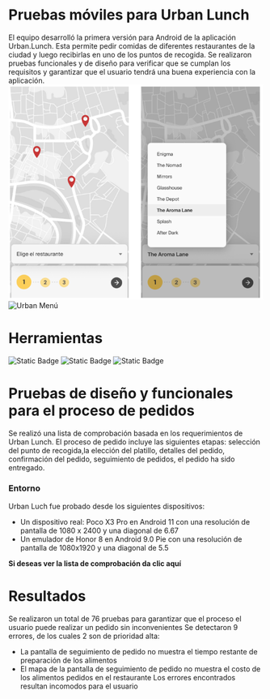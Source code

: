 # Pruebas móviles para Urban Lunch
El equipo desarrolló la primera versión para Android de la aplicación Urban.Lunch. Esta permite pedir comidas de diferentes restaurantes de la ciudad y luego recibirlas en uno de los puntos de recogida. Se realizaron pruebas funcionales y de diseño para verificar que se cumplan los requisitos y garantizar que el usuario tendrá una buena experiencia con la aplicación.
![Urban Lunch](https://github.com/Andrea-Pozas/Pruebas-m-viles-para-Urban-Lunch/blob/main/images/Urban%20Lunch.png) ![Urban Menú](https://github.com/Andrea-Pozas/Pruebas-m-viles-para-Urban-Lunch/blob/main/images/Men%C3%BA.png)
# Herramientas 
![Static Badge](https://img.shields.io/badge/Excel-black?style=for-the-badge&logoColor=white&color=%233CB371) ![Static Badge](https://img.shields.io/badge/Jira-%230052CC?style=for-the-badge) ![Static Badge](https://img.shields.io/badge/Android%20Studio-%20%233DDC84?style=for-the-badge&logo=androidstudio&logoColor=black)

# Pruebas de diseño y funcionales para el proceso de pedidos
Se realizó una lista de comprobación basada en los requerimientos de Urban Lunch. El proceso de pedido incluye las siguientes etapas: selección del punto de recogida,la elección del platillo, detalles del pedido, confirmación del pedido, seguimiento de pedidos, el pedido ha sido entregado. 
### Entorno
Urban Luch fue probado desde los siguientes dispositivos: 
- Un dispositivo real: Poco X3 Pro en Android 11 con una resolución de pantalla de 1080 x 2400 y una diagonal de 6.67
- Un emulador de Honor 8 en Android 9.0 Pie con una resolución de pantalla de 1080x1920 y una diagonal de 5.5

__Si deseas ver la lista de comprobación da clic aquí__ 

# Resultados
Se realizaron un total de 76 pruebas para garantizar que el proceso el usuario puede realizar un pedido sin inconvenientes Se detectaron 9 errores, de los cuales 2 son de prioridad alta:
- La pantalla de seguimiento de pedido no muestra el tiempo restante de preparación de los alimentos
- El mapa de la pantalla de seguimiento de pedido no muestra el costo de los alimentos pedidos en el restaurante
Los errores encontrados resultan incomodos para el usuario 

